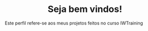 <!-- ### Hi there 👋 -->

<!--
**HDL130171/HDL130171** is a ✨ _special_ ✨ repository because its `README.md` (this file) appears on your GitHub profile.

Here are some ideas to get you started:

- 🔭 I’m currently working on ...
- 🌱 I’m currently learning ...
- 👯 I’m looking to collaborate on ...
- 🤔 I’m looking for help with ...
- 💬 Ask me about ...
- 📫 How to reach me: ...
- 😄 Pronouns: ...
- ⚡ Fun fact: ...
-->
<h1 align=center>
  Seja bem vindos!
</h1>
<t align=center>
  Este perfil refere-se aos meus projetos feitos no curso IWTraining
</t>
